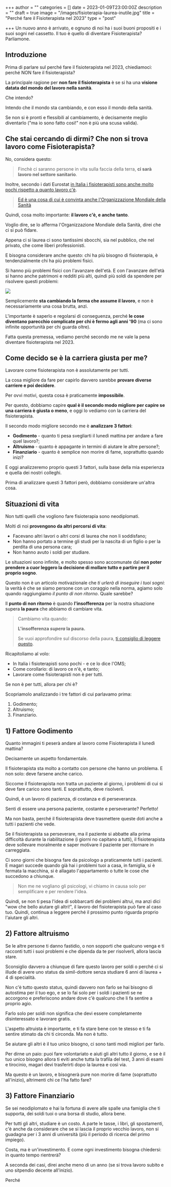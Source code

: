 +++
author = ""
categories = []
date = 2023-01-09T23:00:00Z
description = ""
draft = true
image = "/images/fisioterapia-laurea-inutile.jpg"
title = "Perché fare il Fisioterapista nel 2023"
type = "post"

+++
Un nuovo anno è arrivato, e ognuno di noi ha i suoi buoni propositi e i suoi sogni nel cassetto. Il tuo è quello di diventare Fisioterapista? Parliamone.

## Introduzione

Prima di parlare sul perché fare il fisioterapista nel 2023, chiediamoci: perché NON fare il fisioterapista?

La principale ragione per **non fare il fisioterapista** è se si ha una **visione datata del mondo del lavoro nella sanità**.

Che intendo?

Intendo che il mondo sta cambiando, e con esso il mondo della sanità. 

Se non si è pronti e flessibili al cambiamento, è decisamente meglio diventarlo ("ma io sono fatto così!" non è più una scusa valida).

## Che stai cercando di dirmi? Che non si trova lavoro come Fisioterapista?

No, considera questo: 

> Finchè ci saranno persone in vita sulla faccia della terra, **ci sarà lavoro nel settore sanitario**.

Inoltre, secondo i dati Eurostat [in Italia i fisioterapisti sono anche molto pochi rispetto a quanto lavoro c'è](https://www.instagram.com/p/Cch1pNBMsox/?utm_source=ig_web_copy_link "Instagram - Fisioterapisti Official").

> [Ed è una cosa di cui è convinta anche l'Organizzazione Mondiale della Sanità](https://t.me/fisioterapisti_official/155 "Telegram | Post 155 | Fisioterapisti Official")

Quindi, cosa molto importante: **il lavoro c'è, e anche tanto**. 

Voglio dire, se lo afferma l'Organizzazione Mondiale della Sanità, direi che ci si può fidare.

Appena ci si laurea ci sono tantissimi sbocchi, sia nel pubblico, che nel privato, che come liberi professionisti. 

E bisogna considerare anche questo: chi ha più bisogno di fisioterapia, è tendenzialmente chi ha più problemi fisici.

Si hanno più problemi fisici con l'avanzare dell'età. E con l'avanzare dell'età si hanno anche patrimoni e redditi più alti, quindi più soldi da spendere per risolvere questi problemi:

![](https://pbs.twimg.com/media/EgbTXjyXkAArgWe.jpg)

Semplicemente **sta cambiando la forma che assume il lavoro**, e non è necessariamente una cosa brutta, anzi.

L'importante è saperlo e regolarsi di conseguenza, perché **le cose diventano parecchio complicate per chi è fermo agli anni '90** (ma ci sono infinite opportunità per chi guarda oltre).

Fatta questa premessa, vediamo perché secondo me ne vale la pena diventare fisioterapista nel 2023.

## Come decido se è la carriera giusta per me?

Lavorare come fisioterapista non è assolutamente per tutti.

La cosa migliore da fare per capirlo davvero sarebbe **provare diverse carriere e poi decidere**.

Per ovvi motivi, questa cosa è praticamente **impossibile**.

Per questo, dobbiamo capire **qual è il secondo modo migliore per capire se una carriera è giusta o meno**, e oggi lo vediamo con la carriera del fisioterapista.

Il secondo modo migliore secondo me è **analizzare 3 fattori**:

* **Godimento** - quanto ti pesa svegliarti il lunedì mattina per andare a fare quel lavoro?;
* **Altruismo** - quanto è appagante in termini di aiutare le altre persone?;
* **Finanziario** - quanto è semplice non morire di fame, soprattutto quando inizi?

E oggi analizzeremo proprio questi 3 fattori, sulla base della mia esperienza e quella dei nostri colleghi.

Prima di analizzare questi 3 fattori però, dobbiamo considerare un'altra cosa.

## Situazioni di vita

Non tutti quelli che vogliono fare fisioterapia sono neodiplomati.

Molti di noi **provengono da altri percorsi di vita**: 

* Facevano altri lavori o altri corsi di laurea che non li soddisfano; 
* Non hanno portato a termine gli studi per la nascita di un figlio o per la perdita di una persona cara;
* Non hanno avuto i soldi per studiare.

Le situazioni sono infinite, e molto spesso sono accomunate dal **non poter prendere a cuor leggero la decisione di mollare tutto e partire per il proprio sogno**.

Questo non è un articolo motivazionale che _ti urlerà di inseguire i tuoi sogni_: la verità è che se siamo persone con un coraggio nella norma, agiamo solo quando raggiungiamo _il punto di non ritorno_. Quale sarebbe?

Il **punto di non ritorno** è quando **l'insofferenza** per la nostra situazione supera **la paura** che abbiamo di cambiare vita.

> Cambiamo vita quando:
>
> **L'insofferenza _supera_ la paura.**
>
> Se vuoi approfondire sul discorso della paura, [ti consiglio di leggere questo](https://amzn.to/3vXFCot "Big Magic. Vinci la paura e scopri il miracolo di una vita creativa | Amazon.it").

Ricapitoliamo al volo:

* In Italia i fisioterapisti sono pochi - e ce lo dice l'OMS;
* Come corollario: di lavoro ce n'è, e tanto;
* Lavorare come fisioterapisti non è per tutti. 

Se non è per tutti, allora per chi è? 

Scopriamolo analizzando i tre fattori di cui parlavamo prima:

1. Godimento;
2. Altruismo;
3. Finanziario.

## 1) Fattore Godimento

Quanto immagini ti peserà andare al lavoro come Fisioterapista il lunedì mattina?

Decisamente un aspetto fondamentale.

Il fisioterapista sta molto a contatto con persone che hanno un problema. E non solo: deve farsene anche carico.

Siccome il fisioterapista non tratta un paziente al giorno, i problemi di cui si deve fare carico sono tanti. E soprattutto, deve risolverli.

Quindi, è un lavoro di pazienza, di costanza e di perseveranza.

Senti di essere una persona paziente, costante e perseverante? Perfetto!

Ma non basta, perché il fisioterapista deve trasmettere queste doti anche a tutti i pazienti che vede.

Se il fisioterapista sa perseverare, ma il paziente si abbatte alla prima difficoltà durante la riabilitazione (i giorni no capitano a tutti), il fisioterapista deve sollevare moralmente e saper motivare il paziente per ritornare in carreggiata.

Ci sono giorni che bisogna fare da psicologo a praticamente tutti i pazienti. E magari succede quando già hai i problemi tuoi a casa, in famiglia, si è fermata la macchina, si è allagato l'appartamento o tutte le cose che succedono a chiunque.

> Non me ne vogliano gli psicologi, vi chiamo in causa solo per semplificare e per rendere l'idea.

Quindi, se non ti pesa l'idea di sobbarcarti dei problemi altrui, ma anzi dici "wow che bello aiutare gli altri!", il lavoro del fisioterapista può fare al caso tuo. Quindi, continua a leggere perché il prossimo punto riguarda proprio l'aiutare gli altri.

## 2) Fattore altruismo

Se le altre persone ti danno fastidio, o non sopporti che qualcuno venga e ti racconti tutti i suoi problemi e che dipenda da te per risolverli, allora lascia stare.

Sconsiglio davvero a chiunque di fare questo lavoro per soldi o perché ci si illude di avere uno status da simil-dottore senza studiare 6 anni di laurea + 4 di specialità.

Non c'è tutto questo status, quindi davvero non farlo se hai bisogno di autostima per il tuo ego, e se lo fai solo per i soldi i pazienti se ne accorgono e preferiscono andare dove c'è qualcuno che li fa sentire a proprio agio.

Farlo solo per soldi non significa che devi essere completamente disinteressato e lavorare gratis.

L'aspetto altruista è importante, e ti fa stare bene con te stesso e ti fa sentire stimato da chi ti circonda. Ma non è tutto. 

Se aiutare gli altri è il tuo unico bisogno, ci sono tanti modi migliori per farlo. 

Per dirne un paio: puoi fare volontariato e aiuti gli altri tutto il giorno, e se è il tuo unico bisogno allora ti eviti anche tutta la trafila del test, 3 anni di esami e tirocinio, magari devi trasferirti dopo la laurea e così via.

Ma questo è un lavoro, e bisognerà pure non morire di fame (soprattutto all'inizio), altrimenti chi ce l'ha fatto fare?

## 3) Fattore Finanziario

Se sei neodiplomato e hai la fortuna di avere alle spalle una famiglia che ti supporta, dei soldi tuoi o una borsa di studio, allora bene.

Per tutti gli altri, studiare è un costo. A parte le tasse, i libri, gli spostamenti, c'è anche da considerare che se si lascia il proprio vecchio lavoro, non si guadagna per i 3 anni di università (più il periodo di ricerca del primo impiego).

Costa, ma è un'investimento. E come ogni investimento bisogna chiedersi: in quanto tempo rientrerà?

A seconda dei casi, direi anche meno di un anno (se si trova lavoro subito e uno sitpendio decente all'inizio).

Perché 